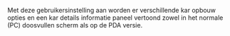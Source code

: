 Met deze gebruikersinstelling aan worden er verschillende kar opbouw opties en een kar details informatie paneel vertoond zowel in het normale (PC) doosvullen scherm als op de PDA versie. 
